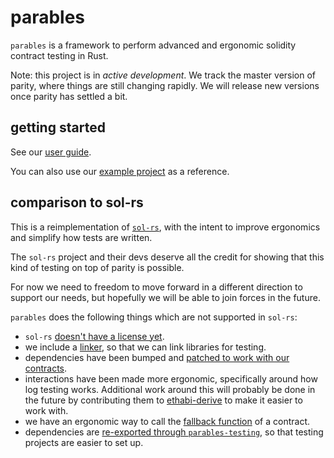 # parables

`parables` is a framework to perform advanced and ergonomic solidity contract testing in Rust.

Note: this project is in _active development_. We track the master version of parity, where things
are still changing rapidly. We will release new versions once parity has settled a bit.

## getting started

See our [user guide](https://primablock.github.io/parables/).

You can also use our [example project](example) as a reference.

## comparison to sol-rs

This is a reimplementation of [`sol-rs`](https://github.com/paritytech/sol-rs), with the
intent to improve ergonomics and simplify how tests are written.

The `sol-rs` project and their devs deserve all the credit for showing that this kind of testing on
top of parity is possible.

For now we need to freedom to move forward in a different direction to support our needs, but
hopefully we will be able to join forces in the future.

`parables` does the following things which are not supported in `sol-rs`:

* `sol-rs` [doesn't have a license yet](https://github.com/paritytech/sol-rs/issues/35).
* we include a [linker](testing/linker.rs), so that we can link libraries for testing.
* dependencies have been bumped and [patched to work with our contracts](https://github.com/paritytech/ethabi/compare/master...PrimaBlock:next?expand=1).
* interactions have been made more ergonomic, specifically around how log testing works.
  Additional work around this will probably be done in the future by contributing them to [ethabi-derive](https://github.com/paritytech/ethabi/tree/master/derive) to make it easier to work with.
* we have an ergonomic way to call the [fallback function](https://github.com/PrimaBlock/parables/blob/master/testing/evm.rs#L158) of a contract.
* dependencies are [re-exported through `parables-testing`](testing/prelude.rs), so that testing projects are easier to set up.
